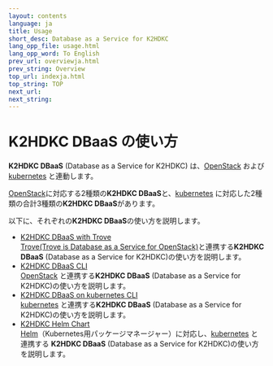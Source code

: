 ```yaml
---
layout: contents
language: ja
title: Usage
short_desc: Database as a Service for K2HDKC
lang_opp_file: usage.html
lang_opp_word: To English
prev_url: overviewja.html
prev_string: Overview
top_url: indexja.html
top_string: TOP
next_url: 
next_string: 
---
```


# K2HDKC DBaaS の使い方
**K2HDKC DBaaS** (Database as a Service for K2HDKC) は、[OpenStack](https://www.openstack.org/) および [kubernetes](https://kubernetes.io/ja/) と連動します。  

[OpenStack](https://www.openstack.org/)に対応する2種類の**K2HDKC DBaaS**と、[kubernetes](https://kubernetes.io/ja/) に対応した2種類の合計3種類の**K2HDKC DBaaS**があります。  

以下に、それぞれの**K2HDKC DBaaS**の使い方を説明します。

- [K2HDKC DBaaS with Trove](usage_troveja.html)  
[Trove(Trove is Database as a Service for OpenStack)](https://wiki.openstack.org/wiki/Trove)と連携する**K2HDKC DBaaS** (Database as a Service for K2HDKC)の使い方を説明します。  
- [K2HDKC DBaaS CLI](usage_clija.html)  
[OpenStack](https://www.openstack.org/) と連携する**K2HDKC DBaaS** (Database as a Service for K2HDKC)の使い方を説明します。  
- [K2HDKC DBaaS on kubernetes CLI](usage_k8s_clija.html)  
[kubernetes](https://kubernetes.io/ja/) と連携する**K2HDKC DBaaS** (Database as a Service for K2HDKC)の使い方を説明します。  
- [K2HDKC Helm Chart](usage_helm_chartja.html)  
[Helm](https://helm.sh/ja/)（Kubernetes用パッケージマネージャー）に対応し、[kubernetes](https://kubernetes.io/ja/) と連携する **K2HDKC DBaaS** (Database as a Service for K2HDKC)の使い方を説明します。  
